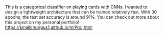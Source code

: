This is a categorical classifier on playing cards with CNNs. I wanted to design a lightweight architecture that can be trained relatively fast. With 30 epochs, the test set accuracy is around 91%. You can check out more about this project on my personal portfolio! https://smallchungus1.github.io/mlProj.html